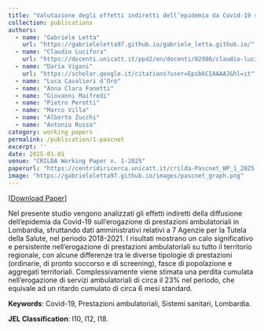 ```yaml
---
title: "Valutazione degli effetti indiretti dell’epidemia da Covid-19 sul sistema sanitario Lombardo"
collection: publications
authors:
  - name: "Gabriele Letta"
    url: "https://gabrieleletta97.github.io/gabriele_letta.github.io/"
  - name: "Claudio Lucifora"
    url: "https://docenti.unicatt.it/ppd2/en/docenti/02980/claudio-lucifora/profilo"
  - name: "Daria Vigani"
    url: "https://scholar.google.it/citations?user=Epsb6CIAAAAJ&hl=it"
  - name: "Luca Cavalieri d’Oro"
  - name: "Anna Clara Fanetti"
  - name: "Giovanni Maifredi"
  - name: "Pietro Perotti"
  - name: "Marco Villa"
  - name: "Alberto Zucchi"
  - name: "Antonio Russo"
category: working_papers
permalink: /publication/1-pascnet
excerpt: ''
date: 2025-01-01
venue: "CRILDA Working Paper n. 1-2025"
paperurl: "https://centridiricerca.unicatt.it/crilda-Pascnet_WP_1_2025.pdf"
image: "https://gabrieleletta97.github.io/images/pascnet_graph.png" 
---
```

[[Download Paper](https://centridiricerca.unicatt.it/crilda-Pascnet_WP_1_2025.pdf)]

Nel presente studio vengono analizzati gli effetti indiretti della diffusione dell’epidemia da
Covid-19 sull’erogazione di prestazioni ambulatoriali in Lombardia, sfruttando dati amministrativi
relativi a 7 Agenzie per la Tutela della Salute, nel periodo 2018-2021. I risultati mostrano un
calo significativo e persistente nell’erogazione di prestazioni ambulatoriali su tutto il territorio
regionale, con alcune differenze tra le diverse tipologie di prestazioni (ordinarie, di pronto soccorso
e di screening), fasce di popolazione e aggregati territoriali. Complessivamente viene stimata una
perdita cumulata nell’erogazione di servizi ambulatoriali di circa il 23% nel periodo, che equivale
ad un ritardo cumulato di circa 6 mesi standard.

**Keywords**: Covid-19, Prestazioni ambulatoriali, Sistemi sanitari, Lombardia.

**JEL Classification**: I10, I12, I18.
